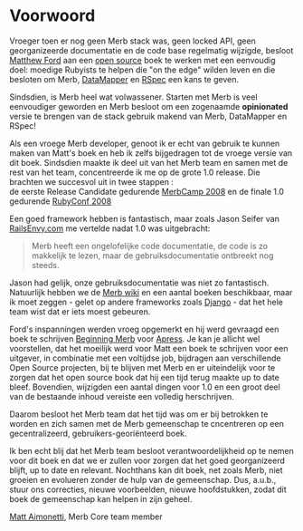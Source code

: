 # Voorwoord

Vroeger toen er nog geen Merb stack was, geen locked API, 
geen georganizeerde documentatie en de code base regelmatig wijzigde, 
besloot [Matthew Ford][] aan een [open source][] boek te werken 
met een eenvoudig doel: 
moedige Rubyists te helpen die "on the edge"  wilden leven 
en die besloten om Merb, [DataMapper][] en [RSpec][] een kans te geven.

Sindsdien, is Merb heel wat volwassener.  Starten met Merb is veel eenvoudiger geworden 
en Merb besloot om een zogenaamde **opinionated** versie te brengen van de stack 
gebruik makend van Merb, DataMapper en RSpec! 

Als een vroege Merb developer, 
genoot ik er echt van gebruik te kunnen maken van Matt's boek 
en heb ik zelfs bijgedragen tot de vroege versie van dit boek. 
Sindsdien maakte ik deel uit van het Merb team en 
samen met de rest van het team, concentreerde ik me op de grote 1.0 release.
Die brachten we succesvol uit in twee stappen :  
de eerste Release Candidate gedurende [MerbCamp 2008][] 
en de finale 1.0 gedurende [RubyConf 2008][]

Een goed framework hebben is fantastisch, 
maar zoals Jason Seifer van [RailsEnvy.com][] me vertelde nadat 1.0 was uitgebracht:

> Merb heeft een ongelofelijke code documentatie, de code is zo makkelijk te lezen, 
> maar de gebruiksdocumentatie ontbreekt nog steeds.

Jason had gelijk, onze gebruiksdocumentatie was niet zo fantastisch. 
Natuurlijk hebben we de [Merb wiki][] en een aantal boeken beschikbaar, 
maar ik moet zeggen - gelet op andere frameworks zoals [Django][] - 
dat het hele team wist dat er iets moest gebeuren.

Ford's inspanningen werden vroeg opgemerkt 
en hij werd gevraagd een boek te schrijven [Beginning Merb][] voor [Apress][].
Je kan je allicht wel voorstellen, 
dat het moeilijk werd voor Matt een boek te schrijven voor een uitgever, 
in combinatie met een voltijdse job, bijdragen aan verschillende Open Source projecten, 
bij te blijven met Merb 
en er uiteindelijk voor te zorgen dat het open source book dat hij een tijd terug maakte 
up to date bleef. 
Bovendien, wijzigden een aantal dingen voor 1.0 
en een groot deel van de bestaande inhoud vereiste een volledig herschrijven.

Daarom besloot het Merb team dat het tijd was om er bij betrokken te worden 
en zich samen met de Merb gemeenschap te cncentreren op een gecentralizeerd, gebruikers-georiënteerd boek.

Ik ben echt blij dat het Merb team besloot 
verantwoordelijkheid op te nemen voor dit boek 
en dat we er zullen voor zorgen dat het goed georganizeerd blijft, up to date en relevant. 
Nochthans kan dit boek, net zoals Merb, 
niet groeien en evolueren zonder de hulp van de gemeenschap. 
Dus, a.u.b., stuur ons correcties, nieuwe voorbeelden, nieuwe hoofdstukken, 
zodat dit boek de gemeenschap kan helpen in zijn geheel.

[Matt Aimonetti](http://merbist.com), Merb Core team member

<!-- Links -->
[Apress]:           http://www.apress.com/
[Beginning Merb]:   http://www.apress.com/book/view/9781430218234
[DataMapper]:       http://datamapper.org/doku.php
[Django]:           http://www.djangobook.com/
[Matt Aimonetti]:   http://merbist.com
[Matthew Ford]:     http://github.com/deimos1986
[MerbCamp 2008]:    http://merbcamp.com
[Open Source]:      http://en.wikipedia.org/wiki/Open_Source
[RailsEnvy.com]:    http://railsenvy.com
[RSpec]:            http://rspec.info
[RubyConf 2008]:    http://rubyconf.org
[Merb wiki]:        http://wiki.merbivore.com